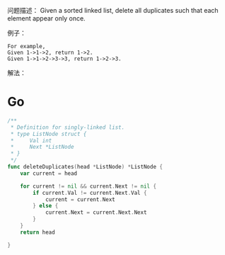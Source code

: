 问题描述：
Given a sorted linked list, delete all duplicates such that each element appear only once.

例子：
```
For example,
Given 1->1->2, return 1->2.
Given 1->1->2->3->3, return 1->2->3.
```
解法：

# Go
```go
/**
 * Definition for singly-linked list.
 * type ListNode struct {
 *     Val int
 *     Next *ListNode
 * }
 */
func deleteDuplicates(head *ListNode) *ListNode {
    var current = head

    for current != nil && current.Next != nil {
        if current.Val != current.Next.Val {
            current = current.Next
        } else {
            current.Next = current.Next.Next
        }
    }
    return head

}
```
